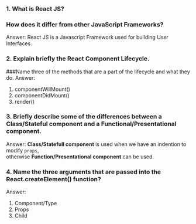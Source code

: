 ### 1. What is React JS? 
### How does it differ from other JavaScript Frameworks?
Answer: React JS is a Javascript Framework used for building User Interfaces.

### 2. Explain briefly the React Component Lifecycle. 
###Name three of the methods that are a part of the lifecycle and what they do.
Answer: 
1. componentWillMount()
2. componentDidMount()
3. render()

### 3. Briefly describe some of the differences between a __Class/Stateful component__ and a __Functional/Presentational component__.
Answer: 
**Class/Statefull component** is used when we have an indention to modify ``props``,  
otherwise **Function/Presentational component** can be used.

### 4. Name the three arguments that are passed into the __React.createElement()__ function?
Answer: 
1. Component/Type
2. Props
3. Child